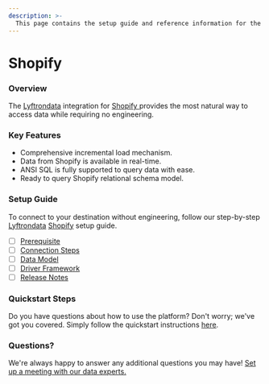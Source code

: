 ```yaml
---
description: >-
  This page contains the setup guide and reference information for the Shopify source connector.
---
```


# Shopify

### Overview

The [Lyftrondata](https://www.lyftrondata.com/) integration for [Shopify](https://www.lyftrondata.com/integration/shopify/)[ ](https://www.lyftrondata.com/integration/shopify/)provides the most natural way to access data while requiring no engineering.

### Key Features

* Comprehensive incremental load mechanism.
* Data from Shopify is available in real-time.&#x20;
* ANSI SQL is fully supported to query data with ease.
* Ready to query Shopify relational schema model.

### Setup Guide

To connect to your destination without engineering, follow our step-by-step [Lyftrondata](https://www.lyftrondata.com/)  [Shopify](https://www.lyftrondata.com/integration/shopify/) setup guide.

* [ ] [Prerequisite](../../commerce-analytics/shopify/prerequisite.md)
* [ ] [Connection Steps](../../commerce-analytics/shopify/connection-steps.md)
* [ ] [Data Model](../../commerce-analytics/shopify/data-model/)
* [ ] [Driver Framework](../../commerce-analytics/shopify/driver-framework/)
* [ ] [Release Notes](../../commerce-analytics/shopify/release-notes.md)

### Quickstart Steps

Do you have questions about how to use the platform? Don't worry; we've got you covered. Simply follow the quickstart instructions [here](../../../quickstart-steps.md).

### Questions? <a href="#questions" id="questions"></a>

We're always happy to answer any additional questions you may have! [Set up a meeting with our data experts.](https://www.lyftrondata.com/book-a-meeting/)

